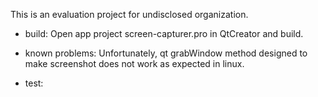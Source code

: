 This is an evaluation project for undisclosed organization.

- build:
Open app project screen-capturer.pro in QtCreator and build.

- known problems:
Unfortunately, qt grabWindow method designed to make screenshot does not work as expected in linux.

- test:
